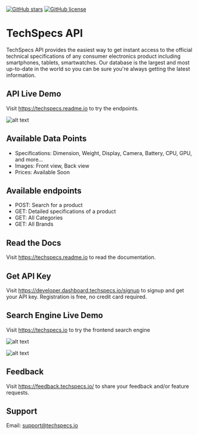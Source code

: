 [![GitHub stars](https://img.shields.io/github/stars/shakee93/fonoapi.svg)](https://github.com/shakee93/fonoapi/stargazers)
[![GitHub license](https://img.shields.io/badge/license-MIT-blue.svg)](https://raw.githubusercontent.com/shakee93/fonoapi/master/LICENSE)

# TechSpecs API

TechSpecs API provides the easiest way to get instant access to the official technical specifications of any consumer electronics product including smartphones, tablets, smartwatches. Our database is the largest and most up-to-date in the world so you can be sure you're always getting the latest information. 

## API Live Demo
Visit https://techspecs.readme.io to try the endpoints. 

![alt text](https://i.imgur.com/VJLZSE3.png)

## Available Data Points
* Specifications: Dimension, Weight, Display, Camera, Battery, CPU, GPU, and more…
* Images: Front view, Back view
* Prices: Available Soon

## Available endpoints
* POST: Search for a product
* GET: Detailed specifications of a product
* GET: All Categories
* GET: All Brands

## Read the Docs
Visit https://techspecs.readme.io to read the documentation. 

## Get API Key
Visit https://developer.dashboard.techspecs.io/signup to signup and get your API key. Registration is free, no credit card required.


## Search Engine Live Demo
Visit https://techspecs.io to try the frontend search engine

![alt text](https://i.ibb.co/Sx0gk2V/1-011-Homepage-Typing-Selected-2x.png)

![alt text](https://i.imgur.com/siSmSIS.png)

## Feedback
Visit https://feedback.techspecs.io/ to share your feedback and/or feature requests.

## Support
Email: support@techspecs.io

